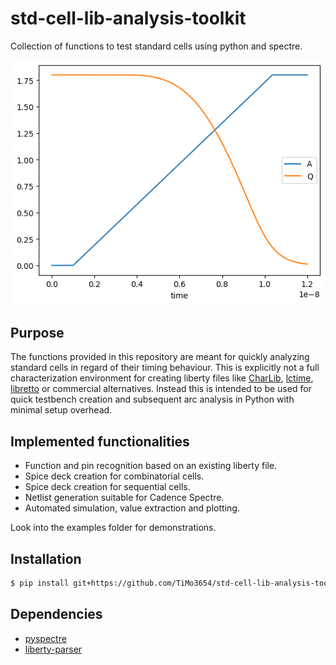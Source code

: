 # std-cell-lib-analysis-toolkit
Collection of functions to test standard cells using python and spectre.

![Results Plot](example/results/output.png)

## Purpose

The functions provided in this repository are meant for quickly analyzing 
standard cells in regard of their timing behaviour. This is explicitly not
a full characterization environment for creating liberty files like [CharLib](https://github.com/stineje/CharLib), 
[lctime](https://codeberg.org/librecell/lctime), [libretto](https://github.com/snishizawa/libretto) 
or commercial alternatives. Instead this is intended to be used for
quick testbench creation and subsequent arc analysis in Python with minimal
setup overhead.

## Implemented functionalities

- Function and pin recognition based on an existing liberty file.
- Spice deck creation for combinatorial cells.
- Spice deck creation for sequential cells.
- Netlist generation suitable for Cadence Spectre.
- Automated simulation, value extraction and plotting.

Look into the examples folder for demonstrations.

## Installation

```sh
$ pip install git+https://github.com/TiMo3654/std-cell-lib-analysis-toolkit.git
```

## Dependencies

- [pyspectre](https://github.com/AugustUnderground/pyspectre)
- [liberty-parser](https://codeberg.org/tok/liberty-parser)
